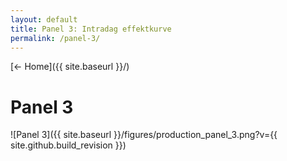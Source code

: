 ```yaml
---
layout: default
title: Panel 3: Intradag effektkurve
permalink: /panel-3/
---
```


[← Home]({{ site.baseurl }}/)

# Panel 3

![Panel 3]({{ site.baseurl }}/figures/production_panel_3.png?v={{ site.github.build_revision }})
